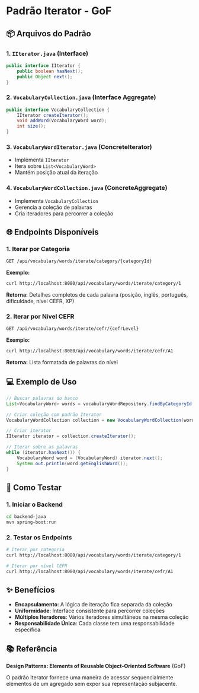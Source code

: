 # Padrão Iterator - GoF

## 📦 Arquivos do Padrão

### 1. `IIterator.java` (Interface)
```java
public interface IIterator {
    public boolean hasNext();
    public Object next();
}
```

### 2. `VocabularyCollection.java` (Interface Aggregate)
```java
public interface VocabularyCollection {
    IIterator createIterator();
    void addWord(VocabularyWord word);
    int size();
}
```

### 3. `VocabularyWordIterator.java` (ConcreteIterator)
- Implementa `IIterator`
- Itera sobre `List<VocabularyWord>`
- Mantém posição atual da iteração

### 4. `VocabularyWordCollection.java` (ConcreteAggregate)
- Implementa `VocabularyCollection`
- Gerencia a coleção de palavras
- Cria iteradores para percorrer a coleção

## 🌐 Endpoints Disponíveis

### 1. Iterar por Categoria
```bash
GET /api/vocabulary/words/iterate/category/{categoryId}
```
**Exemplo:**
```bash
curl http://localhost:8080/api/vocabulary/words/iterate/category/1
```
**Retorna:** Detalhes completos de cada palavra (posição, inglês, português, dificuldade, nível CEFR, XP)

### 2. Iterar por Nível CEFR
```bash
GET /api/vocabulary/words/iterate/cefr/{cefrLevel}
```
**Exemplo:**
```bash
curl http://localhost:8080/api/vocabulary/words/iterate/cefr/A1
```
**Retorna:** Lista formatada de palavras do nível

## 💻 Exemplo de Uso

```java
// Buscar palavras do banco
List<VocabularyWord> words = vocabularyWordRepository.findByCategoryId(categoryId);

// Criar coleção com padrão Iterator
VocabularyWordCollection collection = new VocabularyWordCollection(words);

// Criar iterator
IIterator iterator = collection.createIterator();

// Iterar sobre as palavras
while (iterator.hasNext()) {
    VocabularyWord word = (VocabularyWord) iterator.next();
    System.out.println(word.getEnglishWord());
}
```

## 🚀 Como Testar

### 1. Iniciar o Backend
```bash
cd backend-java
mvn spring-boot:run
```

### 2. Testar os Endpoints
```bash
# Iterar por categoria
curl http://localhost:8080/api/vocabulary/words/iterate/category/1

# Iterar por nível CEFR
curl http://localhost:8080/api/vocabulary/words/iterate/cefr/A1
```

## ✨ Benefícios

- **Encapsulamento**: A lógica de iteração fica separada da coleção
- **Uniformidade**: Interface consistente para percorrer coleções
- **Múltiplos Iteradores**: Vários iteradores simultâneos na mesma coleção
- **Responsabilidade Única**: Cada classe tem uma responsabilidade específica

## 📚 Referência

**Design Patterns: Elements of Reusable Object-Oriented Software** (GoF)

O padrão Iterator fornece uma maneira de acessar sequencialmente elementos de um agregado sem expor sua representação subjacente.
